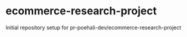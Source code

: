 # ecommerce-research-project

Initial repository setup for pr-poehali-dev/ecommerce-research-project